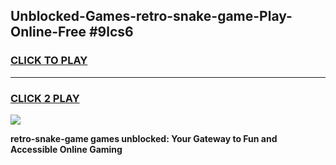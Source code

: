
## Unblocked-Games-retro-snake-game-Play-Online-Free #9lcs6
<h3>
<a href="https://us.freeplayer.one?title=retro-snake-game&ref=10M">CLICK TO PLAY</a></h3>
<hr>

<h3>
<a href="https://us.freeplayer.one?title=retro-snake-game&ref=10M">CLICK 2 PLAY</a>
  
</h3>

<a href="https://us.freeplayer.one?title=retro-snake-game&ref=10M"><img src="https://clearcache.store/games.png"></a>


**retro-snake-game games unblocked: Your Gateway to Fun and Accessible Online Gaming**
